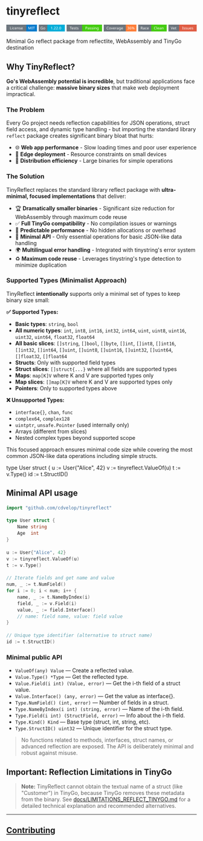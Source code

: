 # tinyreflect
<!-- START_SECTION:BADGES_SECTION -->
<a href="docs/img/badges.svg"><img src="docs/img/badges.svg" alt="Project Badges" title="Generated by badges package from github.com/cdvelop/devscripts"></a>
<!-- END_SECTION:BADGES_SECTION -->


Minimal Go reflect package from reflectlite, WebAssembly and TinyGo destination


## Why TinyReflect?

**Go's WebAssembly potential is incredible**, but traditional applications face a critical challenge: **massive binary sizes** that make web deployment impractical.

### The Problem
Every Go project needs reflection capabilities for JSON operations, struct field access, and dynamic type handling - but importing the standard library `reflect` package creates significant binary bloat that hurts:

- 🌐 **Web app performance** - Slow loading times and poor user experience
- 📱 **Edge deployment** - Resource constraints on small devices  
- 🚀 **Distribution efficiency** - Large binaries for simple operations

### The Solution
TinyReflect replaces the standard library reflect package with **ultra-minimal, focused implementations** that deliver:

- 🏆 **Dramatically smaller binaries** - Significant size reduction for WebAssembly through maximum code reuse
- ✅ **Full TinyGo compatibility** - No compilation issues or warnings
- 🎯 **Predictable performance** - No hidden allocations or overhead
- 🔧 **Minimal API** - Only essential operations for basic JSON-like data handling
- 🌍 **Multilingual error handling** - Integrated with tinystring's error system
- ♻️ **Maximum code reuse** - Leverages tinystring's type detection to minimize duplication

### Supported Types (Minimalist Approach)
TinyReflect **intentionally** supports only a minimal set of types to keep binary size small:

**✅ Supported Types:**
- **Basic types**: `string`, `bool`
- **All numeric types**: `int`, `int8`, `int16`, `int32`, `int64`, `uint`, `uint8`, `uint16`, `uint32`, `uint64`, `float32`, `float64`
- **All basic slices**: `[]string`, `[]bool`, `[]byte`, `[]int`, `[]int8`, `[]int16`, `[]int32`, `[]int64`, `[]uint`, `[]uint8`, `[]uint16`, `[]uint32`, `[]uint64`, `[]float32`, `[]float64`
- **Structs**: Only with supported field types
- **Struct slices**: `[]struct{...}` where all fields are supported types
- **Maps**: `map[K]V` where K and V are supported types only
- **Map slices**: `[]map[K]V` where K and V are supported types only
- **Pointers**: Only to supported types above

**❌ Unsupported Types:**
- `interface{}`, `chan`, `func`
- `complex64`, `complex128`
- `uintptr`, `unsafe.Pointer` (used internally only)
- Arrays (different from slices)
- Nested complex types beyond supported scope

This focused approach ensures minimal code size while covering the most common JSON-like data operations including simple structs.

type User struct {
u := User{"Alice", 42}
v := tinyreflect.ValueOf(u)
t := v.Type()
id := t.StructID()
## Minimal API usage

```go
import "github.com/cdvelop/tinyreflect"

type User struct {
    Name string
    Age  int
}

u := User{"Alice", 42}
v := tinyreflect.ValueOf(u)
t := v.Type()

// Iterate fields and get name and value
num, _ := t.NumField()
for i := 0; i < num; i++ {
    name, _ := t.NameByIndex(i)
    field, _ := v.Field(i)
    value, _ := field.Interface()
    // name: field name, value: field value
}

// Unique type identifier (alternative to struct name)
id := t.StructID()
```

### Minimal public API

- `ValueOf(any) Value` — Create a reflected value.
- `Value.Type() *Type` — Get the reflected type.
- `Value.Field(i int) (Value, error)` — Get the i-th field of a struct value.
- `Value.Interface() (any, error)` — Get the value as interface{}.
- `Type.NumField() (int, error)` — Number of fields in a struct.
- `Type.NameByIndex(i int) (string, error)` — Name of the i-th field.
- `Type.Field(i int) (StructField, error)` — Info about the i-th field.
- `Type.Kind() Kind` — Base type (struct, int, string, etc).
- `Type.StructID() uint32` — Unique identifier for the struct type.

> No functions related to methods, interfaces, struct names, or advanced reflection are exposed. The API is deliberately minimal and robust against misuse.


## Important: Reflection Limitations in TinyGo

> **Note:** TinyReflect cannot obtain the textual name of a struct (like "Customer") in TinyGo, because TinyGo removes these metadata from the binary. See [docs/LIMITATIONS_REFLECT_TINYGO.md](docs/LIMITATIONS_REFLECT_TINYGO.md) for a detailed technical explanation and recommended alternatives.

---
## [Contributing](docs/CONTRIBUTING.md)